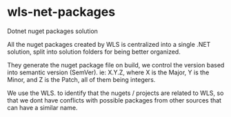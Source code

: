 # wls-net-packages
Dotnet nuget packages solution

All the nuget packages created by WLS is centralized into a single .NET solution, split into solution folders for being better organized.

They generate the nuget package file on build, we control the version based into semantic version (SemVer). 
ie: X.Y.Z, where X is the Major, Y is the Minor, and Z is the Patch, all of them being integers.

We use the WLS. to identify that the nugets / projects are related to WLS, so that we dont have conflicts with possible packages from other sources that can have a similar name.
